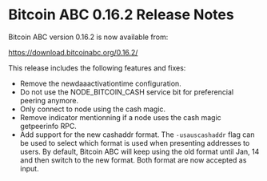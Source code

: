 # Bitcoin ABC 0.16.2 Release Notes

Bitcoin ABC version 0.16.2 is now available from:

  <https://download.bitcoinabc.org/0.16.2/>

This release includes the following features and fixes:

 - Remove the newdaaactivationtime configuration.
 - Do not use the NODE_BITCOIN_CASH service bit for preferencial peering anymore.
 - Only connect to node using the cash magic.
 - Remove indicator mentionning if a node uses the cash magic getpeerinfo RPC.
 - Add support for the new cashaddr format. The `-usauscashaddr` flag can be used to select which format is used when presenting addresses to users. By default, Bitcoin ABC will keep using the old format until Jan, 14 and then switch to the new format. Both format are now accepted as input.

